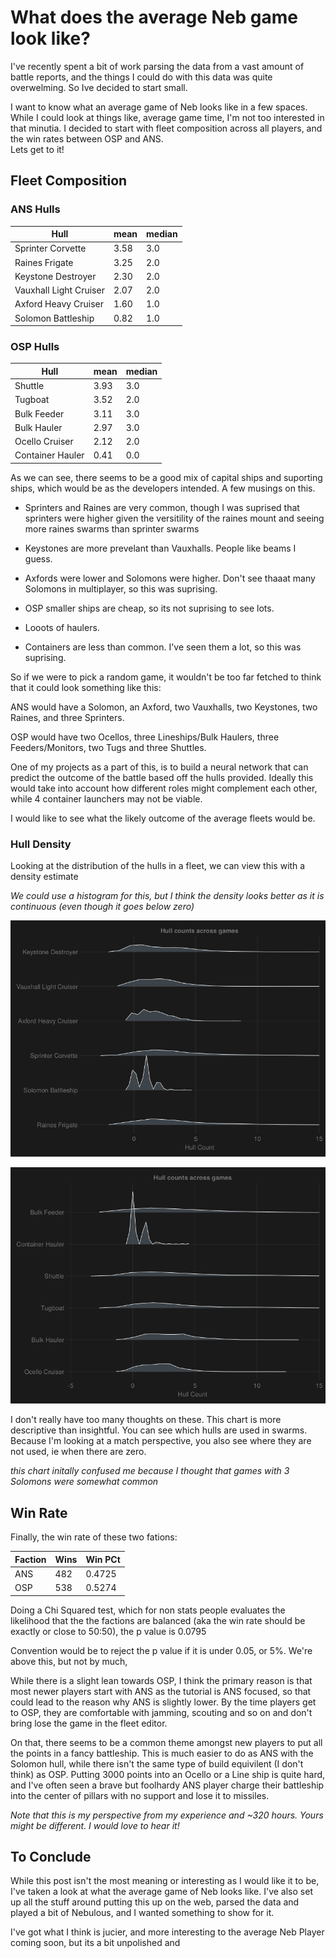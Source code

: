 # What does the average Neb game look like?

I've recently spent a bit of work parsing the data from a vast amount of battle reports, and the things I could do with this data was quite overwelming. So Ive decided to start small. 

I want to know what an average game of Neb looks like in a few spaces. While I could look at things like, average game time, I'm not too interested in that minutia. I decided to start with fleet composition across all players, and the win rates between OSP and ANS.   
Lets get to it!


## Fleet Composition 
### ANS Hulls 

| Hull                   | mean               | median |
| ---------------------- | ------------------ | ------ |
| Sprinter Corvette      | 3.58 | 3.0    |
| Raines Frigate         | 3.25 | 2.0    |
| Keystone Destroyer     | 2.30 | 2.0    |
| Vauxhall Light Cruiser | 2.07 | 2.0    |
| Axford Heavy Cruiser   | 1.60 | 1.0    |
| Solomon Battleship     | 0.82 | 1.0    |


### OSP Hulls

| Hull                   | mean               | median |
| ---------------------- | ------------------ | ------ |
| Shuttle                | 3.93 | 3.0    |
| Tugboat                | 3.52 | 2.0    |
| Bulk Feeder            | 3.11 | 3.0    |
| Bulk Hauler            | 2.97 | 3.0    |
| Ocello Cruiser         | 2.12 | 2.0    |
| Container Hauler       | 0.41 | 0.0    |


As we can see, there seems to be a good mix of capital ships and suporting ships, which would be as the developers intended. A few musings on this.

* Sprinters and Raines are very common, though I was suprised that sprinters were higher given the versitility of the raines mount and seeing more raines swarms than sprinter swarms
* Keystones are more prevelant than Vauxhalls. People like beams I guess. 
* Axfords were lower and Solomons were higher. Don't see thaaat many Solomons in multiplayer, so this was suprising.

* OSP smaller ships are cheap, so its not suprising to see lots.
* Looots of haulers.
* Containers are less than common. I've seen them a lot, so this was suprising. 

So if we were to pick a random game, it wouldn't be too far fetched to think that it could look something like this:

ANS would have a Solomon, an Axford, two Vauxhalls, two Keystones, two Raines, and three Sprinters. 

OSP would have two Ocellos, three Lineships/Bulk Haulers, three Feeders/Monitors, two Tugs and three Shuttles. 

One of my projects as a part of this, is to build a neural network that can predict the outcome of the battle based off the hulls provided. Ideally this would take into account how different roles might complement each other, while 4 container launchers may not be viable. 

I would like to see what the likely outcome of the average fleets would be.  

### Hull Density

Looking at the distribution of the hulls in a fleet, we can view this with a density estimate

*We could use a histogram for this, but I think the density looks better as it is continuous (even though it goes below zero)*


![alt text](assets/avgFleet/ANSHullDensity.png "ANS Hull Density")


![alt text](assets/avgFleet/OSPHullDensity.png "OSP Hull Density")


I don't really have too many thoughts on these. This chart is more descriptive than insightful. You can see which hulls are used in swarms. Because I'm looking at a match perspective, you also see where they are not used, ie when there are zero. 

*this chart initally confused me because I thought that games with 3 Solomons were somewhat common* 

## Win Rate

Finally, the win rate of these two fations:

| Faction                   | Wins               | Win PCt |
| ---------------------- | ------------------ | ------ |
| ANS                | 482 | 0.4725   |
| OSP                | 538 | 0.5274    |


Doing a Chi Squared test, which for non stats people evaluates the likelihood that the the factions are balanced (aka the win rate should be exactly or close to 50:50), the p value is 0.0795

Convention would be to reject the p value if it is under 0.05, or 5%. We're above this, but not by much, 

While there is a slight lean towards OSP, I think the primary reason is that most newer players start with ANS as the tutorial is ANS focused, so that could lead to the reason why ANS is slightly lower. By the time players get to OSP, they are comfortable with jamming, scouting and so on and don't bring lose the game in the fleet editor.

On that, there seems to be a common theme amongst new players to put all the points in a fancy battleship. This is much easier to do as ANS with the Solomon hull, while there isn't the same type of build equivilent (I don't think) as OSP. Putting 3000 points into an Ocello or a Line ship is quite hard, and I've often seen a brave but foolhardy ANS player charge their battleship into the center of pillars with no support and lose it to missiles. 

*Note that this is my perspective from my experience and ~320 hours. Yours might be different. I would love to hear it!*

## To Conclude

While this post isn't the most meaning or interesting as I would like it to be, I've taken a look at what the average game of Neb looks like. I've also set up all the stuff around putting this up on the web, parsed the data and played a bit of Nebulous, and I wanted something to show for it.

I've got what I think is jucier, and more interesting to the average Neb Player coming soon, but its a bit unpolished and 



